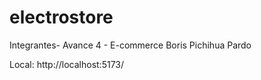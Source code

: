 # electrostore


Integrantes- Avance 4 - E-commerce
Boris Pichihua Pardo

Local:   http://localhost:5173/